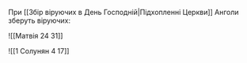 При [[Збір віруючих в День Господній|Підхопленні Церкви]] Анголи зберуть віруючих:

![[Матвія 24 31]]

![[1 Солунян 4 17]]